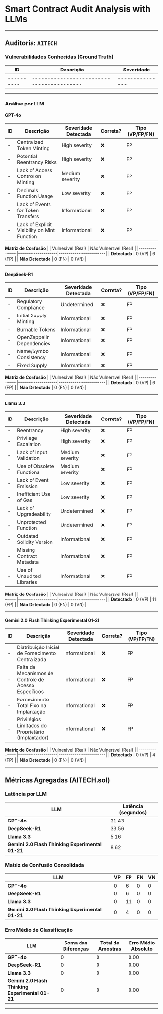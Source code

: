 # Smart Contract Audit Analysis with LLMs

---

## Auditoria: `AITECH`

### Vulnerabilidades Conhecidas (Ground Truth)
| ID       | Descrição                               | Severidade    |
|----------|-----------------------------------------|---------------|
|----------|-----------------------------------------|---------------|

---

### Análise por LLM

#### GPT-4o
| ID  | Descrição                                              | Severidade Detectada | Correta? | Tipo (VP/FP/FN) |
|-----|--------------------------------------------------------|----------------------|----------|----------------|
| -   | Centralized Token Minting                             | High severity       | ❌       | FP             |
| -   | Potential Reentrancy Risks                            | High severity       | ❌       | FP             |
| -   | Lack of Access Control on Minting                     | Medium severity     | ❌       | FP             |
| -   | Decimals Function Usage                               | Low severity        | ❌       | FP             |
| -   | Lack of Events for Token Transfers                    | Informational       | ❌       | FP             |
| -   | Lack of Explicit Visibility on Mint Function          | Informational       | ❌       | FP             |

**Matriz de Confusão**
|               | Vulnerável (Real) | Não Vulnerável (Real) |
|---------------|--------------------|------------------------|
| **Detectado** | 0 (VP)             | 6 (FP)                 |
| **Não Detectado** | 0 (FN)         | 0 (VN)                 |

---

#### DeepSeek-R1
| ID  | Descrição                                                      | Severidade Detectada     | Correta? | Tipo (VP/FP/FN)                     |
|-----|----------------------------------------------------------------|--------------------------|----------|-------------------------------------|
| -   | Regulatory Compliance                                           | Undetermined              | ❌       | FP                                  |
| -   | Initial Supply Minting                                          | Informational             | ❌       | FP                                  |
| -   | Burnable Tokens                                                 | Informational             | ❌       | FP                                  |
| -   | OpenZeppelin Dependencies                                       | Informational             | ❌       | FP                                  |
| -   | Name/Symbol Consistency                                         | Informational             | ❌       | FP                                  |
| -   | Fixed Supply                                                    | Informational             | ❌       | FP                                  |

**Matriz de Confusão**
|               | Vulnerável (Real) | Não Vulnerável (Real) |
|---------------|--------------------|------------------------|
| **Detectado** | 0 (VP)             | 6 (FP)                 |
| **Não Detectado** | 0 (FN)         | 0 (VN)                 |

---


#### Llama 3.3
| ID  | Descrição                                       | Severidade Detectada | Correta? | Tipo (VP/FP/FN) |
|-----|-----------------------------------------------|----------------------|----------|----------------|
| -   | Reentrancy                                   | High severity       | ❌       | FP             |
| -   | Privilege Escalation                         | High severity       | ❌       | FP             |
| -   | Lack of Input Validation                     | Medium severity     | ❌       | FP             |
| -   | Use of Obsolete Functions                    | Medium severity     | ❌       | FP             |
| -   | Lack of Event Emission                       | Low severity        | ❌       | FP             |
| -   | Inefficient Use of Gas                       | Low severity        | ❌       | FP             |
| -   | Lack of Upgradeability                       | Undetermined        | ❌       | FP             |
| -   | Unprotected Function                         | Undetermined        | ❌       | FP             |
| -   | Outdated Solidity Version                    | Informational       | ❌       | FP             |
| -   | Missing Contract Metadata                    | Informational       | ❌       | FP             |
| -   | Use of Unaudited Libraries                   | Informational       | ❌       | FP             |

**Matriz de Confusão**
|               | Vulnerável (Real) | Não Vulnerável (Real) |
|---------------|--------------------|------------------------|
| **Detectado** | 0 (VP)             | 11 (FP)                 |
| **Não Detectado** | 0 (FN)         | 0 (VN)                 |

---


#### Gemini 2.0 Flash Thinking Experimental 01-21
| ID  | Descrição                                       | Severidade Detectada | Correta? | Tipo (VP/FP/FN) |
|-----|-----------------------------------------------|----------------------|----------|----------------|
| -   | Distribuição Inicial de Fornecimento Centralizada | Informational       | ❌       | FP             |
| -   | Falta de Mecanismos de Controle de Acesso Específicos | Informational       | ❌       | FP             |
| -   | Fornecimento Total Fixo na Implantação       | Informational       | ❌       | FP             |
| -   | Privilégios Limitados do Proprietário (Implantador) | Informational       | ❌       | FP             |

**Matriz de Confusão**
|               | Vulnerável (Real) | Não Vulnerável (Real) |
|---------------|--------------------|------------------------|
| **Detectado** | 0 (VP)             | 4 (FP)                 |
| **Não Detectado** | 0 (FN)         | 0 (VN)                 |

---

## Métricas Agregadas (AITECH.sol)

### Latência por LLM
| LLM | Latência (segundos) |
|-------------|------------------|
| **GPT-4o** | 21.43 |
| **DeepSeek-R1** | 33.56 |
| **Llama 3.3** | 5.16 |
| **Gemini 2.0 Flash Thinking Experimental 01-21** | 8.62 |

### Matriz de Confusão Consolidada
| LLM | VP | FP | FN | VN |
|-----------|----|----|----|----|
| **GPT-4o** | 0 | 6 | 0 | 0 |
| **DeepSeek-R1** | 0 | 6 | 0 | 0 |
| **Llama 3.3** | 0 | 11 | 0 | 0 |
| **Gemini 2.0 Flash Thinking Experimental 01-21** | 0 | 4 | 0 | 0 |

### Erro Médio de Classificação
| LLM | Soma das Diferenças | Total de Amostras | Erro Médio Absoluto |
|-----------|---------------------|---------------------|---------------------|
| **GPT-4o** | 0 | 0 | 0.00 |
| **DeepSeek-R1** | 0 | 0 | 0.00 |
| **Llama 3.3** | 0 | 0 | 0.00 |
| **Gemini 2.0 Flash Thinking Experimental 01-21** | 0 | 0 | 0.00 |

---
